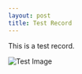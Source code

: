 ```yaml
---
layout: post
title: Test Record
---
```


This is a test record.

![Test Image](https://upload.wikimedia.org/wikipedia/commons/thumb/c/cb/The_Blue_Marble_%28remastered%29.jpg/1024px-The_Blue_Marble_%28remastered%29.jpg)